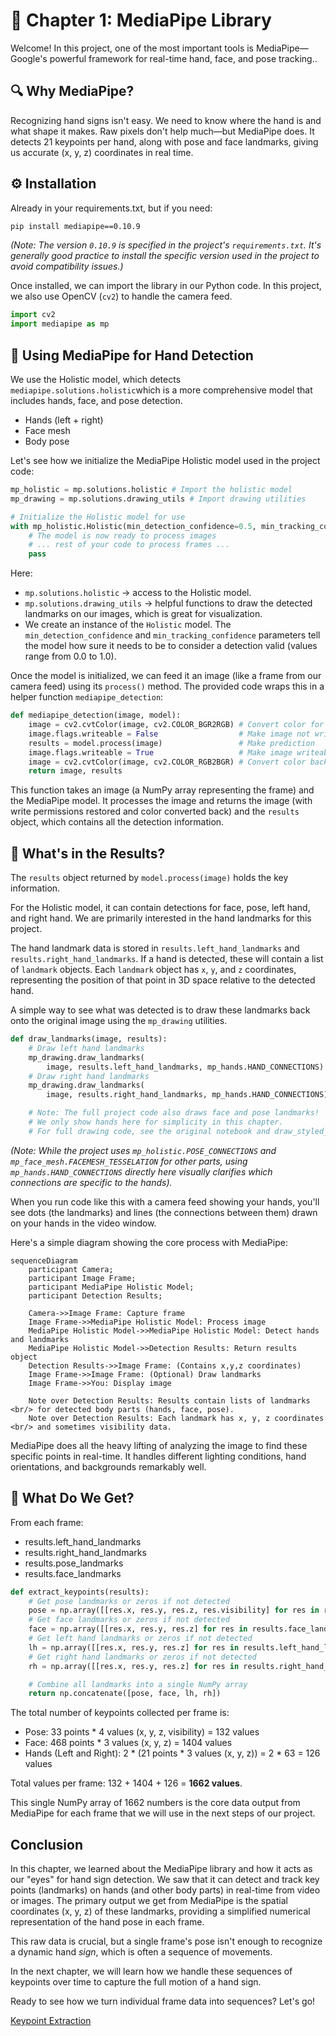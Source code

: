 # 📘 Chapter 1: MediaPipe Library

Welcome! In this project, one of the most important tools is MediaPipe—Google's powerful framework for real-time hand, face, and pose tracking..

## 🔍 Why MediaPipe?

Recognizing hand signs isn't easy. We need to know where the hand is and what shape it makes. Raw pixels don't help much—but MediaPipe does. It detects 21 keypoints per hand, along with pose and face landmarks, giving us accurate (x, y, z) coordinates in real time.

## ⚙️ Installation

Already in your requirements.txt, but if you need:

```bash
pip install mediapipe==0.10.9
```

*(Note: The version `0.10.9` is specified in the project's `requirements.txt`. It's generally good practice to install the specific version used in the project to avoid compatibility issues.)*

Once installed, we can import the library in our Python code. In this project, we also use OpenCV (`cv2`) to handle the camera feed.

```python
import cv2
import mediapipe as mp
```

## 🚀 Using MediaPipe for Hand Detection

We use the Holistic model, which detects `mediapipe.solutions.holistic`which is a more comprehensive model that includes hands, face, and pose detection.

- Hands (left + right) 
- Face mesh
- Body pose

Let's see how we initialize the MediaPipe Holistic model used in the project code:

```python
mp_holistic = mp.solutions.holistic # Import the holistic model
mp_drawing = mp.solutions.drawing_utils # Import drawing utilities

# Initialize the Holistic model for use
with mp_holistic.Holistic(min_detection_confidence=0.5, min_tracking_confidence=0.5) as holistic:
    # The model is now ready to process images
    # ... rest of your code to process frames ...
    pass

```

Here:
- `mp.solutions.holistic` -> access to the Holistic model.
- `mp.solutions.drawing_utils` -> helpful functions to draw the detected landmarks on our images, which is great for visualization.
- We create an instance of the `Holistic` model. The `min_detection_confidence` and `min_tracking_confidence` parameters tell the model how sure it needs to be to consider a detection valid (values range from 0.0 to 1.0).

Once the model is initialized, we can feed it an image (like a frame from our camera feed) using its `process()` method. The provided code wraps this in a helper function `mediapipe_detection`:

```python
def mediapipe_detection(image, model):
    image = cv2.cvtColor(image, cv2.COLOR_BGR2RGB) # Convert color for MediaPipe
    image.flags.writeable = False                  # Make image not writeable to improve performance
    results = model.process(image)                 # Make prediction
    image.flags.writeable = True                   # Make image writeable again
    image = cv2.cvtColor(image, cv2.COLOR_RGB2BGR) # Convert color back for OpenCV display
    return image, results
```
This function takes an image (a NumPy array representing the frame) and the MediaPipe model. It processes the image and returns the image (with write permissions restored and color converted back) and the `results` object, which contains all the detection information.

## 🎯 What's in the Results?

The `results` object returned by `model.process(image)` holds the key information. 

For the Holistic model, it can contain detections for face, pose, left hand, and right hand. We are primarily interested in the hand landmarks for this project.

The hand landmark data is stored in `results.left_hand_landmarks` and `results.right_hand_landmarks`. If a hand is detected, these will contain a list of `landmark` objects. Each `landmark` object has `x`, `y`, and `z` coordinates, representing the position of that point in 3D space relative to the detected hand.

A simple way to see what was detected is to draw these landmarks back onto the original image using the `mp_drawing` utilities.

```python
def draw_landmarks(image, results):
    # Draw left hand landmarks
    mp_drawing.draw_landmarks(
        image, results.left_hand_landmarks, mp_hands.HAND_CONNECTIONS) # Use mp_hands connections for clarity
    # Draw right hand landmarks
    mp_drawing.draw_landmarks(
        image, results.right_hand_landmarks, mp_hands.HAND_CONNECTIONS)

    # Note: The full project code also draws face and pose landmarks!
    # We only show hands here for simplicity in this chapter.
    # For full drawing code, see the original notebook and draw_styled_landmarks.
```
*(Note: While the project uses `mp_holistic.POSE_CONNECTIONS` and `mp_face_mesh.FACEMESH_TESSELATION` for other parts, using `mp_hands.HAND_CONNECTIONS` directly here visually clarifies which connections are specific to the hands).*

When you run code like this with a camera feed showing your hands, you'll see dots (the landmarks) and lines (the connections between them) drawn on your hands in the video window.

Here's a simple diagram showing the core process with MediaPipe:

```mermaid
sequenceDiagram
    participant Camera;
    participant Image Frame;
    participant MediaPipe Holistic Model;
    participant Detection Results;

    Camera->>Image Frame: Capture frame
    Image Frame->>MediaPipe Holistic Model: Process image
    MediaPipe Holistic Model->>MediaPipe Holistic Model: Detect hands and landmarks
    MediaPipe Holistic Model->>Detection Results: Return results object
    Detection Results->>Image Frame: (Contains x,y,z coordinates)
    Image Frame->>Image Frame: (Optional) Draw landmarks
    Image Frame->>You: Display image

    Note over Detection Results: Results contain lists of landmarks <br/> for detected body parts (hands, face, pose).
    Note over Detection Results: Each landmark has x, y, z coordinates <br/> and sometimes visibility data.
```

MediaPipe does all the heavy lifting of analyzing the image to find these specific points in real-time. It handles different lighting conditions, hand orientations, and backgrounds remarkably well.

## 🎯 What Do We Get? 

From each frame:

- results.left_hand_landmarks
- results.right_hand_landmarks
- results.pose_landmarks
- results.face_landmarks

```python
def extract_keypoints(results):
    # Get pose landmarks or zeros if not detected
    pose = np.array([[res.x, res.y, res.z, res.visibility] for res in results.pose_landmarks.landmark]).flatten() if results.pose_landmarks else np.zeros(33*4)
    # Get face landmarks or zeros if not detected
    face = np.array([[res.x, res.y, res.z] for res in results.face_landmarks.landmark]).flatten() if results.face_landmarks else np.zeros(468*3)
    # Get left hand landmarks or zeros if not detected
    lh = np.array([[res.x, res.y, res.z] for res in results.left_hand_landmarks.landmark]).flatten() if results.left_hand_landmarks else np.zeros(21*3)
    # Get right hand landmarks or zeros if not detected
    rh = np.array([[res.x, res.y, res.z] for res in results.right_hand_landmarks.landmark]).flatten() if results.right_hand_landmarks else np.zeros(21*3)

    # Combine all landmarks into a single NumPy array
    return np.concatenate([pose, face, lh, rh])
```

The total number of keypoints collected per frame is:
- Pose: 33 points * 4 values (x, y, z, visibility) = 132 values
- Face: 468 points * 3 values (x, y, z) = 1404 values
- Hands (Left and Right): 2 * (21 points * 3 values (x, y, z)) = 2 * 63 = 126 values

Total values per frame: 132 + 1404 + 126 = **1662 values**.

This single NumPy array of 1662 numbers is the core data output from MediaPipe for each frame that we will use in the next steps of our project.

## Conclusion

In this chapter, we learned about the MediaPipe library and how it acts as our "eyes" for hand sign detection. We saw that it can detect and track key points (landmarks) on hands (and other body parts) in real-time from video or images. The primary output we get from MediaPipe is the spatial coordinates (x, y, z) of these landmarks, providing a simplified numerical representation of the hand pose in each frame.

This raw data is crucial, but a single frame's pose isn't enough to recognize a dynamic hand *sign*, which is often a sequence of movements.

In the next chapter, we will learn how we handle these sequences of keypoints over time to capture the full motion of a hand sign.

Ready to see how we turn individual frame data into sequences? Let's go!

[Keypoint Extraction](chapter2.md)


